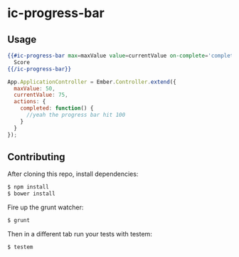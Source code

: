 # ic-progress-bar

## Usage

```handlebars
{{#ic-progress-bar max=maxValue value=currentValue on-complete='completed'}}
  Score
{{/ic-progress-bar}}
```

```javascript
App.ApplicationController = Ember.Controller.extend({
  maxValue: 50,
  currentValue: 75,
  actions: {
    completed: function() {
      //yeah the progress bar hit 100
    }
  }
});
```

## Contributing

After cloning this repo, install dependencies:

```sh
$ npm install
$ bower install
```

Fire up the grunt watcher:

```sh
$ grunt
```

Then in a different tab run your tests with testem:

```sh
$ testem
```
